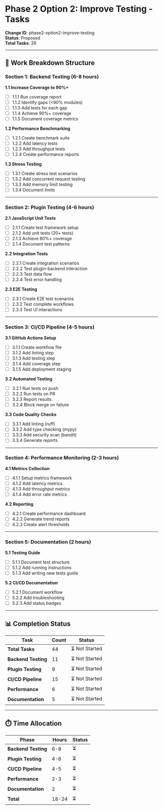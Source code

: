 # Phase 2 Option 2: Improve Testing - Tasks

**Change ID**: phase2-option2-improve-testing  
**Status**: Proposed  
**Total Tasks**: 28  

---

## 🎯 Work Breakdown Structure

### Section 1: Backend Testing (6-8 hours)

**1.1 Increase Coverage to 90%+**
- [ ] 1.1.1 Run coverage report
- [ ] 1.1.2 Identify gaps (<90% modules)
- [ ] 1.1.3 Add tests for each gap
- [ ] 1.1.4 Achieve 90%+ coverage
- [ ] 1.1.5 Document coverage metrics

**1.2 Performance Benchmarking**
- [ ] 1.2.1 Create benchmark suite
- [ ] 1.2.2 Add latency tests
- [ ] 1.2.3 Add throughput tests
- [ ] 1.2.4 Create performance reports

**1.3 Stress Testing**
- [ ] 1.3.1 Create stress test scenarios
- [ ] 1.3.2 Add concurrent request testing
- [ ] 1.3.3 Add memory limit testing
- [ ] 1.3.4 Document limits

---

### Section 2: Plugin Testing (4-6 hours)

**2.1 JavaScript Unit Tests**
- [ ] 2.1.1 Create test framework setup
- [ ] 2.1.2 Add unit tests (20+ tests)
- [ ] 2.1.3 Achieve 80%+ coverage
- [ ] 2.1.4 Document test patterns

**2.2 Integration Tests**
- [ ] 2.2.1 Create integration scenarios
- [ ] 2.2.2 Test plugin-backend interaction
- [ ] 2.2.3 Test data flow
- [ ] 2.2.4 Test error handling

**2.3 E2E Testing**
- [ ] 2.3.1 Create E2E test scenarios
- [ ] 2.3.2 Test complete workflows
- [ ] 2.3.3 Test UI interactions

---

### Section 3: CI/CD Pipeline (4-5 hours)

**3.1 GitHub Actions Setup**
- [ ] 3.1.1 Create workflow file
- [ ] 3.1.2 Add linting step
- [ ] 3.1.3 Add testing step
- [ ] 3.1.4 Add coverage step
- [ ] 3.1.5 Add deployment staging

**3.2 Automated Testing**
- [ ] 3.2.1 Run tests on push
- [ ] 3.2.2 Run tests on PR
- [ ] 3.2.3 Report results
- [ ] 3.2.4 Block merge on failure

**3.3 Code Quality Checks**
- [ ] 3.3.1 Add linting (ruff)
- [ ] 3.3.2 Add type checking (mypy)
- [ ] 3.3.3 Add security scan (bandit)
- [ ] 3.3.4 Generate reports

---

### Section 4: Performance Monitoring (2-3 hours)

**4.1 Metrics Collection**
- [ ] 4.1.1 Setup metrics framework
- [ ] 4.1.2 Add latency metrics
- [ ] 4.1.3 Add throughput metrics
- [ ] 4.1.4 Add error rate metrics

**4.2 Reporting**
- [ ] 4.2.1 Create performance dashboard
- [ ] 4.2.2 Generate trend reports
- [ ] 4.2.3 Create alert thresholds

---

### Section 5: Documentation (2 hours)

**5.1 Testing Guide**
- [ ] 5.1.1 Document test structure
- [ ] 5.1.2 Add running instructions
- [ ] 5.1.3 Add writing new tests guide

**5.2 CI/CD Documentation**
- [ ] 5.2.1 Document workflow
- [ ] 5.2.2 Add troubleshooting
- [ ] 5.2.3 Add status badges

---

## 📊 Completion Status

| Task | Count | Status |
|------|-------|--------|
| **Total Tasks** | 44 | ⏳ Not Started |
| **Backend Testing** | 11 | ⏳ Not Started |
| **Plugin Testing** | 9 | ⏳ Not Started |
| **CI/CD Pipeline** | 15 | ⏳ Not Started |
| **Performance** | 6 | ⏳ Not Started |
| **Documentation** | 5 | ⏳ Not Started |

---

## ⏱️ Time Allocation

| Phase | Hours | Status |
|-------|-------|--------|
| **Backend Testing** | 6-8 | ⏳ |
| **Plugin Testing** | 4-6 | ⏳ |
| **CI/CD Pipeline** | 4-5 | ⏳ |
| **Performance** | 2-3 | ⏳ |
| **Documentation** | 2 | ⏳ |
| **Total** | 18-24 | ⏳ |

